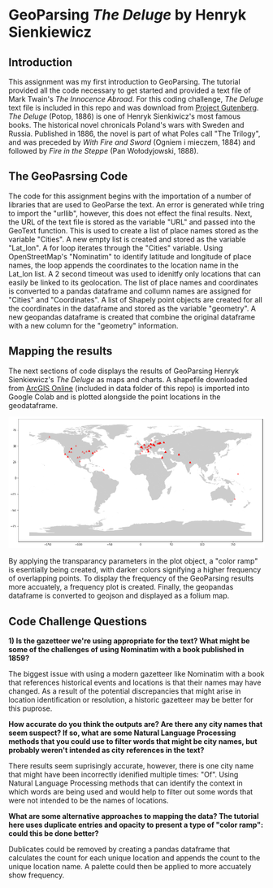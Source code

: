 # GeoParsing *The Deluge* by Henryk Sienkiewicz

## Introduction
This assignment was my first introduction to GeoParsing. The tutorial provided all the code necessary to get started and provided a text file of Mark Twain's *The Innocence Abroad*. For this coding challenge, *The Deluge* text file is included in this repo and was download from [Project Gutenberg](https://www.gutenberg.org/). *The Deluge* 
(Potop, 1886) is one of Henryk Sienkiwicz's most famous books. The historical novel chronicals Poland's wars with Sweden and Russia. Published in 1886, the novel is part of what Poles call "The Trilogy", and was preceded by *With Fire and Sword* (Ogniem i mieczem, 1884) and followed by *Fire in the Steppe* (Pan Wołodyjowski, 1888). 

## The GeoPasrsing Code
The code for this assignment begins with the importation of a number of libraries that are used to GeoParse the text. An error is generated while tring to import the "urllib", however, this does not effect the final results. Next, the URL of the text file is stored as the variable "URL" and passed into the GeoText function. This is used to create a list of place names stored as the variable "Cities". A new empty list is created and stored as the variable "Lat_lon". A for loop iterates through the "Cities" variable. Using OpenStreetMap's "Nominatim" to identify latitude and longitude of place names, the loop appends the coordinates to the location name in the Lat_lon list. A 2 second timeout was used to idenitfy only locations that can easily be linked to its geolocation. The list of place names and coordinates is converted to a pandas dataframe and collumn names are assigned for "Cities" and "Coordinates". A list of Shapely point objects are created for all the coordinates in the dataframe and stored as the variable "geometry". A new  geopandas dataframe is created that combine the original dataframe with a new column for the "geometry" information. 

## Mapping the results
The next sections of code displays the results of GeoParsing Henryk Sienkiewicz's *The Deluge* as maps and charts. A shapefile downloaded from [ArcGIS Online](https://hub.arcgis.com/datasets/a21fdb46d23e4ef896f31475217cbb08_1) (included in data folder of this repo) is imported into Google Colab and is plotted alongside the point locations in the geodataframe. 

![](https://github.com/rskearney/RKearney_GeoParsing/blob/main/Images/The_Deluge_V1_%20Cities.png?raw=true)

By applying the transparancy parameters in the plot object, a "color ramp" is esentially being created, with darker colors signifying a higher frequency of overlapping points. To display the frequency of the GeoParsing results more accuately, a frequency plot is created. Finally, the geopandas dataframe is converted to geojson and displayed as a folium map.

## Code Challenge Questions

**1) Is the gazetteer we're using appropriate for the text? What might be some of the challenges of using Nominatim with a book published in 1859?**

The biggest issue with using a modern gazetteer like Nominatim with a book that references historical events and locations is that their names may have changed. As a result of the potential discrepancies that might arise in location identification or resolution, a historic gazetteer may be better for this puprose.

**How accurate do you think the outputs are? Are there any city names that seem suspect? If so, what are some Natural Language Processing methods that you could use to filter words that might be city names, but probably weren't intended as city references in the text?**

There results seem suprisingly accurate, however, there is one city name that might have been incorrectly idenified multiple times: "Of". Using Natural Language Processing methods that can identify the context in which words are being used and would help to filter out some words that were not intended to be the names of locations.

**What are some alternative approaches to mapping the data? The tutorial here uses duplicate entries and opacity to present a type of "color ramp": could this be done better?**

Dublicates could be removed by creating a pandas dataframe that calculates the count for each unique location and appends the count to the unique location name. A palette could then be applied to more accuately show frequency. 
